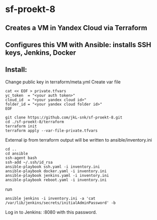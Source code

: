 # sf-proekt-8

## Creates a VM in Yandex Cloud via Terraform
## Configures this VM with Ansible: installs SSH keys, Jenkins, Docker

## Install:

Change public key in terraform/meta.yml
Create var file
```
cat << EOF > private.tfvars
yc_token  = "<your auth token>"
cloud_id  = "<your yandex cloud id>"
folder_id = "<your yandex cloud folder id>"
EOF
```


```
git clone https://github.com/jkL-snk/sf-proekt-8.git
cd ./sf-proekt-8/terraform
terraform init
terraform apply --var-file-private.tfvars
```

External ip from terraform output will be written to ansible/inventory.ini

```
cd ..
cd ansible
ssh-agent bash
ssh-add ~/.ssh/id_rsa
ansible-playbook ssh.yaml -i inventory.ini
ansible-playbook docker.yaml -i inventory.ini
ansible-playbook jenkins.yaml -i inventory.ini
ansible-playbook reboot.yaml -i inventory.ini
```

run 
```
ansible jenkins -i inventory.ini -a 'cat /var/lib/jenkins/secrets/initialAdminPassword' -b
```

Log in to Jenkins: <external ip>:8080 with this password.
